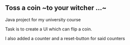 ## Toss a coin ~to your witcher ...~
Java project for my university course

Task is to create a UI which can flip a coin.

I also added a counter and a reset-button for said counters